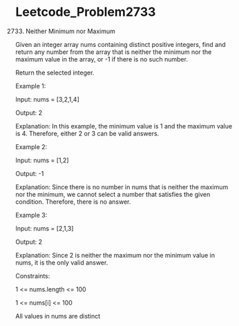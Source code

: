 # Leetcode_Problem2733




2733. Neither Minimum nor Maximum




Given an integer array nums containing distinct positive integers, find and return any number from the array that is neither the minimum nor the maximum value in the array, or -1 if there is no such number.




Return the selected integer.

 


Example 1:



Input: nums = [3,2,1,4]



Output: 2




Explanation: In this example, the minimum value is 1 and the maximum value is 4. Therefore, either 2 or 3 can be valid answers.






Example 2:




Input: nums = [1,2]



Output: -1




Explanation: Since there is no number in nums that is neither the maximum nor the minimum, we cannot select a number that satisfies the given condition. Therefore, there is no answer.





Example 3:




Input: nums = [2,1,3]





Output: 2





Explanation: Since 2 is neither the maximum nor the minimum value in nums, it is the only valid answer. 
 



Constraints:



1 <= nums.length <= 100




1 <= nums[i] <= 100




All values in nums are distinct
